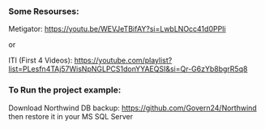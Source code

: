 ### Some Resourses:
Metigator: https://youtu.be/WEVJeTBifAY?si=LwbLNOcc41d0PPIi

or

ITI (First 4 Videos): https://youtube.com/playlist?list=PLesfn4TAj57WisNpNGLPCS1donYYAEQSI&si=Qr-G6zYb8bgrR5q8

### To Run the project example:
Download Northwind DB backup: https://github.com/Govern24/Northwind
then restore it in your MS SQL Server  
